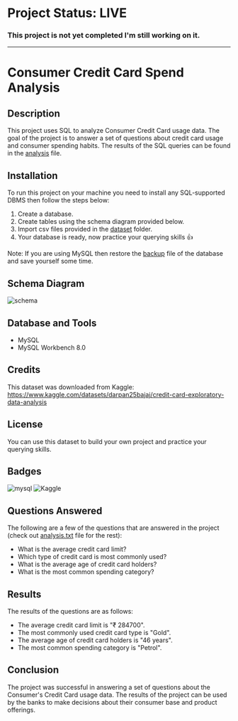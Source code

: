 # Project Status: LIVE
### This project is not yet completed I'm still working on it.
---

# Consumer Credit Card Spend Analysis

## Description

This project uses SQL to analyze Consumer Credit Card usage data. The goal of the project is to answer a set of questions about credit card usage and consumer spending habits. The results of the SQL queries can be found in the <a href="https://github.com/avishek09/Consumer-Spend-Analysis/tree/main/analysis.txt">analysis</a> file.

## Installation

To run this project on your machine you need to install any SQL-supported DBMS then follow the steps below:
1. Create a database.
2. Create tables using the schema diagram provided below.
3. Import csv files provided in the <a href="https://github.com/avishek09/Consumer-Spend-Analysis/tree/main/dataset">dataset</a> folder.
4. Your database is ready, now practice your querying skills 👍

Note: If you are using MySQL then restore the <a href="https://github.com/avishek09/backup.sql">backup</a> file of the database and save yourself some time.

## Schema Diagram

![schema](https://github.com/avishek09/Consumer-Spend-Analysis/assets/75924699/bcbc73ed-23cd-40b3-8376-6330853afe8d)

<!-- ## Usage

Provide instructions and examples for use. Include screenshots as needed.

To add a screenshot, create an `assets/images` folder in your repository and upload your screenshot to it. Then, using the relative filepath, add it to your README using the following syntax:

    ```md
    ![schema](MusicDatabaseSchema.png)
    ``` -->

## Database and Tools

* MySQL
* MySQL Workbench 8.0

## Credits

This dataset was downloaded from Kaggle: https://www.kaggle.com/datasets/darpan25bajaj/credit-card-exploratory-data-analysis

## License

You can use this dataset to build your own project and practice your querying skills.

## Badges

![mysql](https://img.shields.io/badge/MySQL-005C84?style=for-the-badge&logo=mysql&logoColor=white)
![Kaggle](https://img.shields.io/badge/Kaggle-20BEFF?style=for-the-badge&logo=Kaggle&logoColor=white)

## Questions Answered

The following are a few of the questions that are answered in the project (check out <a href="https://github.com/avishek09/Consumer-Spend-Analysis/blob/main/analysis.txt">analysis.txt</a> file for the rest):

* What is the average credit card limit?
* Which type of credit card is most commonly used?
* What is the average age of credit card holders?
* What is the most common spending category?

## Results

The results of the questions are as follows:

* The average credit card limit is "₹ 284700".
* The most commonly used credit card type is "Gold".
* The average age of credit card holders is "46 years".
* The most common spending category is "Petrol".

## Conclusion

The project was successful in answering a set of questions about the Consumer's Credit Card usage data. The results of the project can be used by the banks to make decisions about their consumer base and product offerings.

